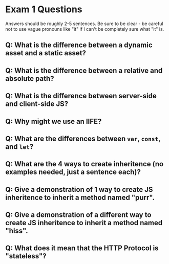 # Exam 1 Questions

Answers should be roughly 2-5 sentences.  Be sure to be clear - be careful not to use vague pronouns like "it" if I can't be completely sure what "it" is.

## Q: What is the difference between a dynamic asset and a static asset?

## Q: What is the difference between a relative and absolute path?  

## Q: What is the difference between server-side and client-side JS?

## Q: Why might we use an IIFE?

## Q: What are the differences between `var`, `const`, and `let`?

## Q: What are the 4 ways to create inheritence (no examples needed, just a sentence each)?

## Q: Give a demonstration of 1 way to create JS inheritence to inherit a method named "purr".

## Q: Give a demonstration of a different way to create JS inheritence to inherit a method named "hiss".

## Q: What does it mean that the HTTP Protocol is "stateless"?

